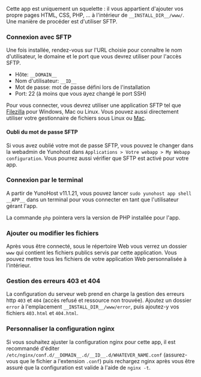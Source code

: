 Cette app est uniquement un squelette : il vous appartient d'ajouter vos propre pages HTML, CSS, PHP, ... à l'intérieur de `__INSTALL_DIR__/www/`. Une manière de procéder est d'utiliser SFTP.

### Connexion avec SFTP

Une fois installée, rendez-vous sur l'URL choisie pour connaître le nom d'utilisateur, le domaine et le port que vous devrez utiliser pour l'accès SFTP. 

- Hôte: `__DOMAIN__`
- Nom d'utilisateur: `__ID__`
- Mot de passe: mot de passe défini lors de l'installation
- Port: 22 (à moins que vous ayez changé le port SSH)

Pour vous connecter, vous devrez utiliser une application SFTP tel que [Filezilla](https://filezilla-project.org/) pour Windows, Mac ou Linux. Vous pouvez aussi directement utiliser votre gestionnaire de fichiers sous Linux ou [Mac](https://support.apple.com/guide/mac-help/connect-mac-shared-computers-servers-mchlp1140/mac).

#### Oubli du mot de passe SFTP

Si vous avez oublié votre mot de passe SFTP, vous pouvez le changer dans la webadmin de Yunohost dans `Applications > Votre webapp > My Webapp configuration`.
Vous pourrez aussi vérifier que SFTP est activé pour votre app.

### Connexion par le terminal

A partir de YunoHost v11.1.21, vous pouvez lancer `sudo yunohost app shell __APP__` dans un terminal pour vous connecter en tant que l'utilisateur gérant l'app.

La commande `php` pointera vers la version de PHP installée pour l'app.

### Ajouter ou modifier les fichiers

Après vous être connecté, sous le répertoire Web vous verrez un dossier `www` qui contient les fichiers publics servis par cette application. Vous pouvez mettre tous les fichiers de votre application Web personnalisée à l'intérieur.

### Gestion des erreurs 403 et 404

La configuration du serveur web prend en charge la gestion des erreurs http `403` et `404` (accès refusé et ressource non trouvée). Ajoutez un dossier `error` à l'emplacement `__INSTALL_DIR__/www/error`, puis ajoutez-y vos fichiers `403.html` et `404.html`.

### Personnaliser la configuration nginx

Si vous souhaitez ajuster la configuration nginx pour cette app, il est recommandé d'éditer `/etc/nginx/conf.d/__DOMAIN__.d/__ID__.d/WHATEVER_NAME.conf` (assurez-vous que le fichier a l'extension `.conf`) puis rechargez nginx après vous être assuré que la configuration est valide à l'aide de `nginx -t`.
